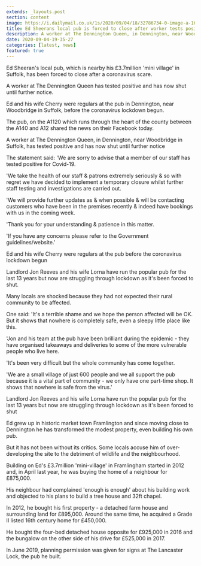 ```yaml
---
extends: _layouts.post
section: content
image: https://i.dailymail.co.uk/1s/2020/09/04/18/32786734-0-image-a-16_1599242316274.jpg 
title: Ed Sheerans local pub is forced to close after worker tests positive for coronavirus 
description: A worker at The Dennington Queen, in Dennington, near Woodbridge in Suffolk, has tested positive and has now shut until further notice. 
date: 2020-09-04-19-35-27 
categories: [latest, news] 
featured: true 
--- 
```

Ed Sheeran's local pub, which is nearby his £3.7million 'mini village' in Suffolk, has been forced to close after a coronavirus scare. 

A worker at The Dennington Queen has tested positive and has now shut until further notice. 

Ed and his wife Cherry were regulars at the pub in Dennington, near Woodbridge in Suffolk, before the coronavirus lockdown begun. 

The pub, on the A1120 which runs through the heart of the county between the A140 and A12 shared the news on their Facebook today. 

A worker at The Dennington Queen, in Dennington, near Woodbridge in Suffolk, has tested positive and has now shut until further notice

The statement said: 'We are sorry to advise that a member of our staff has tested positive for Covid-19. 

'We take the health of our staff & patrons extremely seriously & so with regret we have decided to implement a temporary closure whilst further staff testing and investigations are carried out. 

'We will provide further updates as & when possible & will be contacting customers who have been in the premises recently & indeed have bookings with us in the coming week. 

'Thank you for your understanding & patience in this matter. 

'If you have any concerns please refer to the Government guidelines/website.'  

Ed and his wife Cherry were regulars at the pub before the coronavirus lockdown begun

Landlord Jon Reeves and his wife Lorna have run the popular pub for the last 13 years but now are struggling through lockdown as it's been forced to shut.  

Many locals are shocked because they had not expected their rural community to be affected. 

One said: 'It's a terrible shame and we hope the person affected will be OK. But it shows that nowhere is completely safe, even a sleepy little place like this. 

'Jon and his team at the pub have been brilliant during the epidemic - they have organised takeaways and deliveries to some of the more vulnerable people who live here. 

'It's been very difficult but the whole community has come together. 

'We are a small village of just 600 people and we all support the pub because it is a vital part of community - we only have one part-time shop. It shows that nowhere is safe from the virus.' 

Landlord Jon Reeves and his wife Lorna have run the popular pub for the last 13 years but now are struggling through lockdown as it's been forced to shut

Ed grew up in historic market town Framlington and since moving close to Dennington he has transformed the modest property, even building his own pub. 

But it has not been without its critics. Some locals accuse him of over-developing the site to the detriment of wildlife and the neighbourhood.   

Building on Ed's £3.7million 'mini-village' in Framlingham started in 2012 and, in April last year, he was buying the home of a neighbour for £875,000. 

His neighbour had complained 'enough is enough' about his building work and objected to his plans to build a tree house and 32ft chapel.

In 2012, he bought his first property - a detached farm house and surrounding land for £895,000. Around the same time, he acquired a Grade II listed 16th century home for £450,000. 

He bought the four-bed detached house opposite for £925,000 in 2016 and the bungalow on the other side of his drive for £525,000 in 2017. 

In June 2019, planning permission was given for signs at The Lancaster Lock, the pub he built.  

